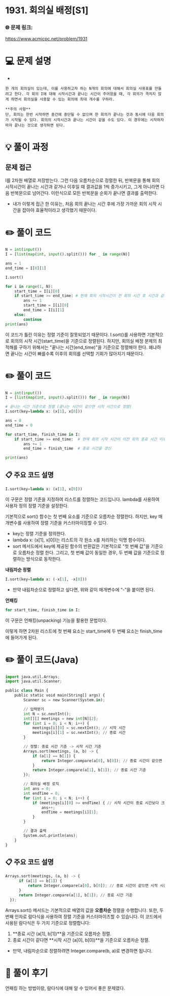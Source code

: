 # 1931. 회의실 배정[S1]

### 🌐 문제 링크:

https://www.acmicpc.net/problem/1931

# 💻 문제 설명

- 
    
    한 개의 회의실이 있는데, 이를 사용하고자 하는 N개의 회의에 대해서 회의실 사용표를 만들려고 한다. 각 회의 I에 대해 시작시간과 끝나는 시간이 주어졌을 때, 각 회의가 격치지 않게 하면서 회의실을 사용할 수 있는 회의에 최대 개수를 구하라.
    
    **주의 사항**
    단, 회의는 한번 시작하면 중간에 중단될 수 없으며 한 회의가 끝나는 것과 동시에 다음 회의가 시작될 수 있다. 회의의 시작시간과 끝나는 시간이 같을 수도 있다. 이 경우에는 시작하자마자 끝나는 것으로 생각하면 된다.
    

# **💡 풀이 과정**

## 문제 접근

I를 2차원 배열로 저장받는다. 그런 다음 오름차순으로 정렬한 뒤, 반복문을 통해 회의 시작시간이 끝나는 시간과 같거나 이후일 때 결과값을 1씩 증가시키고, 그게 아니라면 다음 반복문으로 넘어간다. 이런식으로 모든 반복문을 순회가 끝나면 결과를 출력한다.

- 내가 이렇게 접근 한 이유는, 처음 회의 끝나는 시간 후에 가장 가까운 회의 시작 시간을 잡아야 효율적이라고 생각했기 때문이다.

# ✏️ **풀이 코드**

```python
N = int(input())
I = [list(map(int, input().split())) for _ in range(N)]

ans = 1
end_time = I[0][1]

I.sort()

for i in range(1, N):
    start_time = I[i][0]
    if start_time >= end_time: # 현재 회의 시작시간이 전 회의 시간 후 시간과 같거나 클 떄
        ans += 1
        start_time = I[i][0]
        end_time = I[i][1]
    else:
        continue
print(ans)
```

이 코드가 틀린 이유는 정렬 기준이 잘못되었기 때문이다. I.sort()를 사용하면 기본적으로 회의의 시작 시간(start_time)을 기준으로 정렬된다. 하지만, 회의실 배정 문제의 최적해를 구하기 위해서는 "끝나는 시간(end_time)"을 기준으로 정렬해야 한다. 왜냐하면 끝나는 시간이 빠를수록 이후의 회의를 선택할 기회가 많아지기 때문이다.

# ✏️ **풀이 코드**

```python
N = int(input())
I = [list(map(int, input().split())) for _ in range(N)]

# 끝나는 시간 기준으로 정렬 (끝나는 시간이 같으면 시작 시간으로 정렬)
I.sort(key=lambda x: (x[1], x[0]))

ans = 0
end_time = 0

for start_time, finish_time in I:
    if start_time >= end_time:  # 현재 회의 시작 시간이 이전 회의 종료 시간 이후라면
        ans += 1
        end_time = finish_time  # 종료 시간을 갱신

print(ans)
```

## 📋 주요 코드 설명

```python
I.sort(key=lambda x: (x[1], x[0]))
```

이 구문은 정렬 기준을 지정하여 리스트를 정렬하는 코드입니다. lambda를 사용하여 사용자 정의 정렬 기준을 설정한다.

기본적으로 sort() 함수는 첫 번째 요소를 기준으로 오름차순 정렬한다. 하지만, key 매개변수를 사용하여 정렬 기준을 커스터마이징할 수 있다.

- key는 정렬 기준을 정의한다.
- lambda x: (x[1], x[0])는 리스트의 각 원소 x를 처리하는 익명 함수이다.
- sort 메서드에서 key에 제공된 함수의 반환값은 기본적으로 "첫 번째 값"을 기준으로 오름차순 정렬 한다. 그리고, 첫 번째 값이 동일한 경우, 두 번째 값을 기준으로 정렬하는 방식으로 동작한다.

**내림차순 정렬**

```python
I.sort(key=lambda x: (-x[1], -x[0]))
```

- 만약 내림차순으로 정렬하고 싶다면, 위와 같이 매개변수에 “-”을 붙이면 된다.

**언패킹**

```python
for start_time, finish_time in I:
```

이 구문은 언패킹(unpacking) 기능을 활용한 문법이다.

이렇게 하면 2차원 리스트에 첫 번째 요소는 start_time에 두 번째 요소는 finish_time에 들어가게 된다.

# ✏️ **풀이 코드(Java)**

```python
import java.util.Arrays;
import java.util.Scanner;

public class Main {
    public static void main(String[] args) {
        Scanner sc = new Scanner(System.in);

        // 입력받기
        int N = sc.nextInt();
        int[][] meetings = new int[N][2];
        for (int i = 0; i < N; i++) {
            meetings[i][0] = sc.nextInt(); // 시작 시간
            meetings[i][1] = sc.nextInt(); // 종료 시간
        }

        // 정렬: 종료 시간 기준 -> 시작 시간 기준
        Arrays.sort(meetings, (a, b) -> {
            if (a[1] == b[1]) {
                return Integer.compare(a[0], b[0]); // 종료 시간이 같으면 시작 시간 기준
            }
            return Integer.compare(a[1], b[1]); // 종료 시간 기준
        });

        // 회의실 배정 로직
        int ans = 0;
        int endTime = 0;
        for (int i = 0; i < N; i++) {
            if (meetings[i][0] >= endTime) { // 시작 시간이 종료 시간보다 크거나 같은 경우
                ans++;
                endTime = meetings[i][1];
            }
        }

        // 결과 출력
        System.out.println(ans);
    }
}
```

## 📋 주요 코드 설명

```python
Arrays.sort(meetings, (a, b) -> {
      if (a[1] == b[1]) {
          return Integer.compare(a[0], b[0]); // 종료 시간이 같으면 시작 시간 기준
      }
      return Integer.compare(a[1], b[1]); // 종료 시간 기준
  });
```

Arrays.sort() 메서드는 기본적으로 배열의 값을 **오름차순** 정렬을 수행합니다. 또한, 두 번째 인자로 람다식을 사용하여 정렬 기준을 커스터마이즈할 수 있습니다.
이 코드에서 사용된 람다식은 두 가지 기준으로 정렬합니다:

1. **종료 시간 (a[1], b[1])**을 기준으로 오름차순 정렬.
2. 종료 시간이 같다면 **시작 시간 (a[0], b[0])**을 기준으로 오름차순 정렬.
- 만약, 내림차순으로 정렬하려면 Integer.compare(b, a)로 변경하면 됩니다.

# 📒 **풀이 후기**

언패킹 하는 방법이랑, 람다식에 대해 알 수 있어서 좋은 문제였다.

